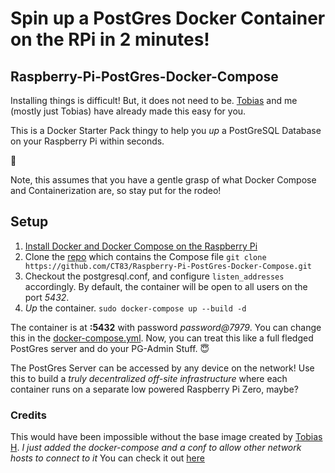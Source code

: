 # Spin up a PostGres Docker Container on the RPi in 2 minutes! 
## Raspberry-Pi-PostGres-Docker-Compose

Installing things is difficult! But, it does not need to be. 
[Tobias](https://tobias.hargesheimer.ws/) and me (mostly just Tobias) have already made this easy for you. 

This is a Docker Starter Pack thingy to help you _up_ a PostGreSQL Database on your Raspberry Pi within seconds. 

🐳 

Note, this assumes that you have a gentle grasp of what Docker Compose and Containerization are, so stay put for the rodeo!


## Setup
1. [Install Docker and Docker Compose on the Raspberry Pi]( https://dev.to/rohansawant/installing-docker-and-docker-compose-on-the-raspberry-pi-in-5-simple-steps-3mgl)
2. Clone the [repo](https://github.com/CT83/Raspberry-Pi-PostGres-Docker-Compose) which contains the Compose file `git clone https://github.com/CT83/Raspberry-Pi-PostGres-Docker-Compose.git`
2. Checkout the postgresql.conf, and configure  `listen_addresses` accordingly. By default, the container will be open to all users on the port *5432*.
3. _Up_ the container. `sudo docker-compose up --build -d` 

The container is at **<IP>:5432** with password _password@7979_. You can change this in the [docker-compose.yml](https://github.com/CT83/Raspberry-Pi-PostGres-Docker-Compose/blob/master/docker-compose.yml).
Now, you can treat this like a full fledged PostGres server and do your PG-Admin Stuff. 😇

The PostGres Server can be accessed by any device on the network! 
Use this to build a _truly decentralized off-site infrastructure_ where each container runs on a separate low powered Raspberry Pi Zero, maybe?

### Credits
This would have been impossible without the base image created by [Tobias H](https://github.com/Tob1asDocker). 
*I just added the docker-compose and a conf to allow other network hosts to connect to it*
You can check it out [here](https://github.com/Tob1asDocker/rpi-postgresql)